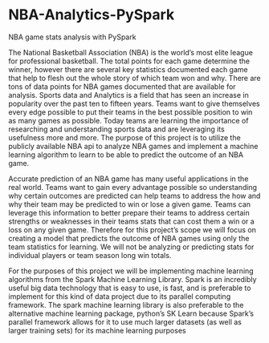 # NBA-Analytics-PySpark
NBA game stats analysis with PySpark

The National Basketball Association (NBA) is the world’s most elite league for professional basketball.  The total points for each game determine the winner, however there are several key statistics documented each game that help to flesh out the whole story of which team won and why.  There are tons of data points for NBA games documented that are available for analysis. Sports data and Analytics is a field that has seen an increase in popularity over the past ten to fifteen years.  Teams want to give themselves every edge possible to put their teams in the best possible position to win as many games as possible.  Today teams are learning the importance of researching and understanding sports data and are leveraging its usefulness more and more.  The purpose of this project is to utilize the publicly available NBA api to analyze NBA games and implement a machine learning algorithm to learn to be able to predict the outcome of an NBA game.  

Accurate prediction of an NBA game has many useful applications in the real world.  Teams want to gain every advantage possible so understanding why certain outcomes are predicted can help teams to address the how and why their team may be predicted to win or lose a given game.  Teams can leverage this information to better prepare their teams to address certain strengths or weaknesses in their teams stats that can cost them a win or a loss on any given game.  Therefore for this project’s scope we will focus on creating a model that predicts the outcome of NBA games using only the team statistics for learning.  We will not be analyzing or predicting stats for individual players or team season long win totals.

For the purposes of this project we will be implementing machine learning algorithms from the Spark Machine Learning Library.  Spark is an incredibly useful big data technology that is easy to use, is fast, and is preferable to  implement for this kind of data project due to its parallel computing framework.  The spark machine learning library is also preferable to the alternative machine learning package, python’s SK Learn because Spark’s parallel framework allows for it to use much larger datasets (as well as larger training sets) for its machine learning purposes
